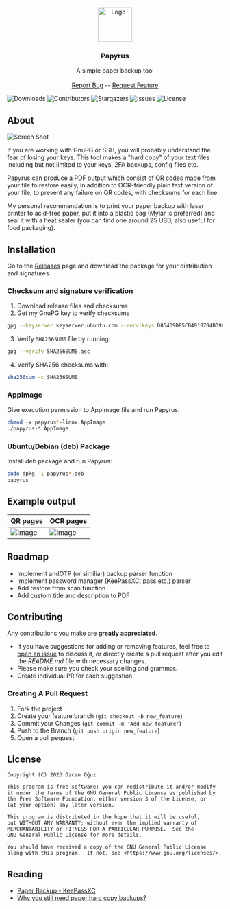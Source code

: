 <br/>
<p align="center">
  <a href="https://github.com/ooguz/papyrus">
    <img src="https://github.com/ooguz/papyrus/assets/17238191/d8bf4dbe-117a-48d0-8905-9849e1119f57" alt="Logo" width="80" height="80">
  </a>

  <h3 align="center">Papyrus</h3>

  <p align="center">
    A simple paper backup tool
    <br/>
    <br/>
    <a href="https://github.com/ooguz/papyrus/issues">Report Bug</a>
    --
    <a href="https://github.com/ooguz/papyrus/issues">Request Feature</a>
  </p>
</p>

![Downloads](https://img.shields.io/github/downloads/ooguz/papyrus/total) ![Contributors](https://img.shields.io/github/contributors/ooguz/papyrus?color=dark-green) ![Stargazers](https://img.shields.io/github/stars/ooguz/papyrus?style=social) ![Issues](https://img.shields.io/github/issues/ooguz/papyrus) ![License](https://img.shields.io/github/license/ooguz/papyrus) 


## About 

![Screen Shot](https://github.com/ooguz/papyrus/assets/17238191/cc0d6c44-88ba-4dab-a388-863e86124788)

If you are working with GnuPG or SSH, you will probably understand the fear of losing your keys. This tool makes a "hard copy" of your text files including but not limited to your keys, 2FA backups, config files etc. 

Papyrus can produce a PDF output which consist of QR codes made from your file to restore easily, in addition to OCR-friendly plain text version of your file, to prevent any failure on QR codes, with checksums for each line.

My personal recommendation is to print your paper backup with laser printer to acid-free paper, put it into a plastic bag (Mylar is preferred) and seal it with a heat sealer (you can find one around 25 USD, also useful for food packaging).

## Installation

Go to the [Releases](https://github.com/ooguz/papyrus/releases) page and download the package for your distribution and signatures.

### Checksum and signature verification

1. Download release files and checksums
2. Get my GnuPG key to verify checksums

```bash
gpg --keyserver keyserver.ubuntu.com --recv-keys D854D9D85CB4910704BD9C5B2D33E2BD3D975818
```
3. Verify `SHA256SUMS` file by running:

```bash
gpg --verify SHA256SUMS.asc
```
4. Verify SHA256 checksums with:

```bash
sha256sum -c SHA256SUMS
```

### AppImage

Give execution permission to AppImage file and run Papyrus:

```bash
chmod +x papyrus*-linux.AppImage
./papyrus-*.AppImage
```


### Ubuntu/Debian (deb) Package

Install deb package and run Papyrus:

```bash
sudo dpkg -i papyrus*.deb
papyrus
```

## Example output

|QR pages|OCR pages|
|----|----|
|![image](https://github.com/ooguz/papyrus/assets/17238191/6c26d924-b083-431f-9979-086069a2131a)|![image](https://github.com/ooguz/papyrus/assets/17238191/b37a2f86-c0c7-4d3f-a1b8-cb3d3f61c55a)|




## Roadmap

* Implement andOTP (or similiar) backup parser function
* Implement password manager (KeePassXC, pass etc.) parser
* Add restore from scan function
* Add custom title and description to PDF

## Contributing

Any contributions you make are **greatly appreciated**.
* If you have suggestions for adding or removing features, feel free to [open an issue](https://github.com/ooguz/papyrus/issues/new) to discuss it, or directly create a pull request after you edit the *README.md* file with necessary changes.
* Please make sure you check your spelling and grammar.
* Create individual PR for each suggestion.

### Creating A Pull Request

1. Fork the project
2. Create your feature branch (`git checkout -b new_feature`)
3. Commit your Changes (`git commit -m 'Add new feature'`)
4. Push to the Branch (`git push origin new_feature`)
5. Open a pull pequest

## License

    Copyright (C) 2023 Özcan Oğuz

    This program is free software: you can redistribute it and/or modify
    it under the terms of the GNU General Public License as published by
    the Free Software Foundation, either version 3 of the License, or
    (at your option) any later version.

    This program is distributed in the hope that it will be useful,
    but WITHOUT ANY WARRANTY; without even the implied warranty of
    MERCHANTABILITY or FITNESS FOR A PARTICULAR PURPOSE.  See the
    GNU General Public License for more details.

    You should have received a copy of the GNU General Public License
    along with this program.  If not, see <https://www.gnu.org/licenses/>.

## Reading

* [Paper Backup - KeePassXC](https://keepassxc.org/blog/2020-10-03-paper-backup/)
* [Why you still need paper hard copy backups?](https://www.norpacpaper.com/blog/why-you-still-need-paper-hard-copy-backups)
